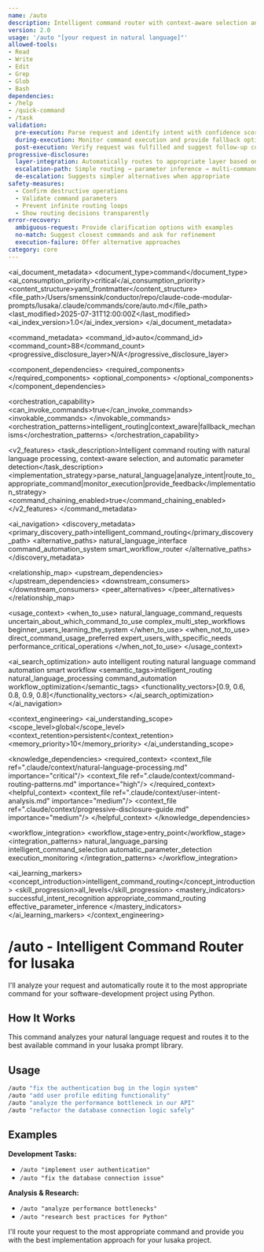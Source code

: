 ```yaml
---
name: /auto
description: Intelligent command router with context-aware selection and automatic parameter detection (v2.0)
version: 2.0
usage: '/auto "[your request in natural language]"'
allowed-tools:
- Read
- Write
- Edit
- Grep
- Glob
- Bash
dependencies:
- /help
- /quick-command
- /task
validation:
  pre-execution: Parse request and identify intent with confidence scoring
  during-execution: Monitor command execution and provide fallback options
  post-execution: Verify request was fulfilled and suggest follow-up commands
progressive-disclosure:
  layer-integration: Automatically routes to appropriate layer based on request complexity
  escalation-path: Simple routing → parameter inference → multi-command orchestration
  de-escalation: Suggests simpler alternatives when appropriate
safety-measures:
  - Confirm destructive operations
  - Validate command parameters
  - Prevent infinite routing loops
  - Show routing decisions transparently
error-recovery:
  ambiguous-request: Provide clarification options with examples
  no-match: Suggest closest commands and ask for refinement
  execution-failure: Offer alternative approaches
category: core
---
```


<!-- AI_METADATA_START -->
<ai_document_metadata>
  <document_type>command</document_type>
  <ai_consumption_priority>critical</ai_consumption_priority>
  <content_structure>yaml_frontmatter</content_structure>
  <file_path>/Users/smenssink/conductor/repo/claude-code-modular-prompts/lusaka/.claude/commands/core/auto.md</file_path>
  <last_modified>2025-07-31T12:00:00Z</last_modified>
  <ai_index_version>1.0</ai_index_version>
</ai_document_metadata>

<command_metadata>
  <command_id>auto</command_id>
  <command_count>88</command_count>
  <progressive_disclosure_layer>N/A</progressive_disclosure_layer>
  
  <component_dependencies>
    <required_components>
      <component ref="parameter-parser" role="natural_language_processing"/>
      <component ref="intelligent-summarization" role="intent_analysis"/>
      <component ref="workflow-coordinator" role="command_routing"/>
      <component ref="validation-framework" role="execution_safety"/>
    </required_components>
    <optional_components>
      <component ref="context-optimization" benefit="request_understanding"/>
      <component ref="user-confirmation" benefit="safety_validation"/>
      <component ref="progress-tracking" benefit="execution_monitoring"/>
    </optional_components>
  </component_dependencies>
  
  <orchestration_capability>
    <can_invoke_commands>true</can_invoke_commands>
    <invokable_commands>
      <command ref="help" context="command_discovery"/>
      <command ref="quick-command" context="simple_requests"/>
      <command ref="task" context="development_requests"/>
      <command ref="research" context="information_requests"/>
      <command ref="project" context="project_management_requests"/>
    </invokable_commands>
    <orchestration_patterns>intelligent_routing|context_aware|fallback_mechanisms</orchestration_patterns>
  </orchestration_capability>
  
  <v2_features>
    <task_description>Intelligent command routing with natural language processing, context-aware selection, and automatic parameter detection</task_description>
    <implementation_strategy>parse_natural_language|analyze_intent|route_to_appropriate_command|monitor_execution|provide_feedback</implementation_strategy>
    <command_chaining_enabled>true</command_chaining_enabled>
  </v2_features>
</command_metadata>

<ai_navigation>
  <discovery_metadata>
    <primary_discovery_path>intelligent_command_routing</primary_discovery_path>
    <alternative_paths>
      <path>natural_language_interface</path>
      <path>command_automation_system</path>
      <path>smart_workflow_router</path>
    </alternative_paths>
  </discovery_metadata>
  
  <relationship_map>
    <upstream_dependencies>
      <file type="context" ref=".claude/context/natural-language-processing.md" relation="nlp_guidance"/>
      <file type="component" ref=".claude/components/intelligence/intelligent-summarization.md" relation="intent_analysis"/>
    </upstream_dependencies>
    <downstream_consumers>
      <file type="command" ref="help" relation="discovery_routing"/>
      <file type="command" ref="quick-command" relation="simple_task_routing"/>
      <file type="command" ref="task" relation="development_routing"/>
      <file type="command" ref="research" relation="information_routing"/>
    </downstream_consumers>
    <peer_alternatives>
      <file type="command" ref="help" similarity="0.60"/>
      <file type="command" ref="quick-command" similarity="0.50"/>
    </peer_alternatives>
  </relationship_map>
  
  <usage_context>
    <when_to_use>
      <scenario>natural_language_command_requests</scenario>
      <scenario>uncertain_about_which_command_to_use</scenario>
      <scenario>complex_multi_step_workflows</scenario>
      <scenario>beginner_users_learning_the_system</scenario>
    </when_to_use>
    <when_not_to_use>
      <scenario>direct_command_usage_preferred</scenario>
      <scenario>expert_users_with_specific_needs</scenario>
      <scenario>performance_critical_operations</scenario>
    </when_not_to_use>
  </usage_context>
  
  <ai_search_optimization>
    <keywords>auto intelligent routing natural language command automation smart workflow</keywords>
    <semantic_tags>intelligent_routing natural_language_processing command_automation workflow_optimization</semantic_tags>
    <functionality_vectors>[0.9, 0.6, 0.8, 0.9, 0.8]</functionality_vectors>
  </ai_search_optimization>
</ai_navigation>

<context_engineering>
  <ai_understanding_scope>
    <scope_level>global</scope_level>
    <context_retention>persistent</context_retention>
    <memory_priority>10</memory_priority>
  </ai_understanding_scope>
  
  <knowledge_dependencies>
    <required_context>
      <context_file ref=".claude/context/natural-language-processing.md" importance="critical"/>
      <context_file ref=".claude/context/command-routing-patterns.md" importance="high"/>
    </required_context>
    <helpful_context>
      <context_file ref=".claude/context/user-intent-analysis.md" importance="medium"/>
      <context_file ref=".claude/context/progressive-disclosure-guide.md" importance="medium"/>
    </helpful_context>
  </knowledge_dependencies>
  
  <workflow_integration>
    <workflow_stage>entry_point</workflow_stage>
    <integration_patterns>
      <pattern>natural_language_parsing</pattern>
      <pattern>intelligent_command_selection</pattern>
      <pattern>automatic_parameter_detection</pattern>
      <pattern>execution_monitoring</pattern>
    </integration_patterns>
  </workflow_integration>
  
  <ai_learning_markers>
    <concept_introduction>intelligent_command_routing</concept_introduction>
    <skill_progression>all_levels</skill_progression>
    <mastery_indicators>
      <indicator>successful_intent_recognition</indicator>
      <indicator>appropriate_command_routing</indicator>
      <indicator>effective_parameter_inference</indicator>
    </mastery_indicators>
  </ai_learning_markers>
</context_engineering>
<!-- AI_METADATA_END -->

# /auto - Intelligent Command Router for lusaka

I'll analyze your request and automatically route it to the most appropriate command for your software-development project using Python.

## How It Works

This command analyzes your natural language request and routes it to the best available command in your lusaka prompt library.
## Usage
```bash
/auto "fix the authentication bug in the login system"
/auto "add user profile editing functionality"  
/auto "analyze the performance bottleneck in our API"
/auto "refactor the database connection logic safely"
```

## Examples

**Development Tasks:**
- `/auto "implement user authentication"`
- `/auto "fix the database connection issue"`

**Analysis & Research:**
- `/auto "analyze performance bottlenecks"`
- `/auto "research best practices for Python"`

I'll route your request to the most appropriate command and provide you with the best implementation approach for your lusaka project.

